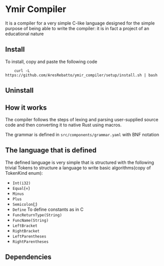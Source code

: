 # Ymir Compiler
It is a compiler for a very simple C-like language designed for the simple purpose of being able to write the compiler: it is in fact a project of an educational nature
## Install
To install, copy and paste the following code
```
	curl -L https://github.com/AresRebatto/ymir_compiler/setup/install.sh | bash
```
## Uninstall
## How it works
The compiler follows the steps of lexing and parsing user-supplied source code and then converting it to native Rust using macros.

The grammar is defined in `src/components/grammar.yaml` with
BNF notation
## The language that is defined
The defined language is very simple that is structured with the following trivial Tokens to structure a language to write basic 
algorithms(copy of TokenKind enum):
- `Int(i32)`
- `Equal`(=)
- `Minus`
- `Plus`
- `Semicolon`(;)
- `Define` To define constants as in C
- `FuncReturnType(String)`
- `FuncName(String)`
- `LeftBracket`
- `RightBracket`
- `LeftParentheses`
- `RightParentheses`
## Dependencies
